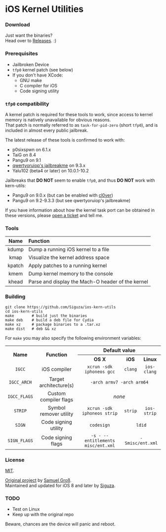 # iOS Kernel Utilities

### Download

Just want the binaries?  
Head over to [Releases](https://github.com/Siguza/ios-kern-utils/releases). :)

### Prerequisites

* Jailbroken Device
* `tfp0` kernel patch (see below)
* If you don't have XCode:
  * GNU make
  * C compiler for iOS
  * Code signing utility

### `tfp0` compatibility

A kernel patch is required for these tools to work, since access to kernel memory is natively unavailable for obvious reasons.  
That patch is normally referred to as `task-for-pid-zero` (short `tfp0`), and is included in almost every public jailbreak.

The latest release of these tools is confirmed to work with:

* p0sixspwn on 6.1.x
* TaiG on 8.4
* Pangu9 on 9.1
* [qwertyoruiop's jailbreakme](https://jbme.qwertyoruiop.com/) on 9.3.x
* Yalu102 (beta4 or later) on 10.0.1-10.2

Jailbreaks that **DO NOT** seem to enable `tfp0`, and thus **DO NOT** work with kern-utils:

* Pangu9 on 9.0.x (but can be enabled with [cl0ver](https://github.com/Siguza/cl0ver))
* Pangu9 on 9.2-9.3.3 (but see qwertyoruiop's jailbreakme)

If you have information about how the kernel task port can be obtained in these versions, please [open a ticket](https://github.com/Siguza/ios-kern-utils/issues/new) and tell me.

### Tools

Name | Function
:-: | :--
kdump | Dump a running iOS kernel to a file
kmap | Visualize the kernel address space
kpatch | Apply patches to a running kernel
kmem | Dump kernel memory to the console
khead | Parse and display the Mach-O header of the kernel

### Building

    git clone https://github.com/Siguza/ios-kern-utils
    cd ios-kern-utils
    make        # build just the binaries
    make deb    # build a deb file for Cydia
    make xz     # package binaries to a .tar.xz
    make dist   # deb && xz

For `make` you may also specify the following environment variables:

<table>
    <tr>
        <th align="center" rowspan="2">Name</th>
        <th align="center" rowspan="2">Function</th>
        <th align="center" colspan="3">Default value</th>
    </tr>
    <tr>
        <th align="center">OS X</th>
        <th align="center">iOS</th>
        <th align="center">Linux</th>
    </tr>
    <tr>
        <td align="center"><code>IGCC</code></td>
        <td align="center">iOS compiler</td>
        <td align="center"><code>xcrun -sdk iphoneos gcc</code></td>
        <td align="center"><code>clang</code></td>
        <td align="center"><code>ios-clang</code></td>
    </tr>
    <tr>
        <td align="center"><code>IGCC_ARCH</code></td>
        <td align="center">Target architecture(s)</td>
        <td align="center" colspan="3"><code>-arch armv7 -arch arm64</code></td>
    </tr>
    <tr>
        <td align="center"><code>IGCC_FLAGS</code></td>
        <td align="center">Custom compiler flags</td>
        <td align="center" colspan="3"><i>none</i></td>
    </tr>
    <tr>
        <td align="center"><code>STRIP</code></td>
        <td align="center">Symbol remover utility</td>
        <td align="center"><code>xcrun -sdk iphoneos strip</code></td>
        <td align="center"><code>strip</code></td>
        <td align="center"><code>ios-strip</code></td>
    </tr>
    <tr>
        <td align="center"><code>SIGN</code></td>
        <td align="center">Code signing utility</td>
        <td align="center"><code>codesign</code></td>
        <td align="center" colspan="2"><code>ldid</code></td>
    </tr>
    <tr>
        <td align="center"><code>SIGN_FLAGS</code></td>
        <td align="center">Code signing flags</td>
        <td align="center"><code>-s - --entitlements misc/ent.xml</code></td>
        <td align="center" colspan="2"><code>-Smisc/ent.xml</code></td>
    </tr>
</table>

### License

[MIT](https://github.com/Siguza/cl0ver/blob/master/LICENSE).

[Original project](https://github.com/saelo/ios-kern-utils) by [Samuel Groß](https://github.com/saelo).  
Maintained and updated for iOS 8 and later by [Siguza](https://github.com/Siguza).  

### TODO

* Test on Linux
* Keep up with the original repo

Beware, chances are the device will panic and reboot.
